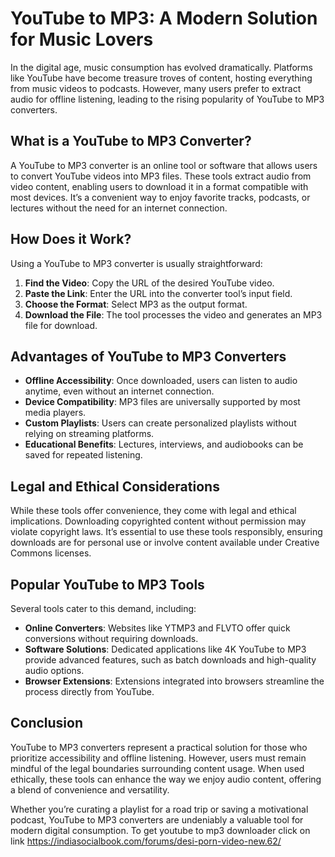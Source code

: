 # YouTube to MP3: A Modern Solution for Music Lovers

In the digital age, music consumption has evolved dramatically. Platforms like YouTube have become treasure troves of content, hosting everything from music videos to podcasts. However, many users prefer to extract audio for offline listening, leading to the rising popularity of YouTube to MP3 converters.

## What is a YouTube to MP3 Converter?

A YouTube to MP3 converter is an online tool or software that allows users to convert YouTube videos into MP3 files. These tools extract audio from video content, enabling users to download it in a format compatible with most devices. It’s a convenient way to enjoy favorite tracks, podcasts, or lectures without the need for an internet connection.

## How Does it Work?

Using a YouTube to MP3 converter is usually straightforward:

1. **Find the Video**: Copy the URL of the desired YouTube video.
2. **Paste the Link**: Enter the URL into the converter tool’s input field.
3. **Choose the Format**: Select MP3 as the output format.
4. **Download the File**: The tool processes the video and generates an MP3 file for download.

## Advantages of YouTube to MP3 Converters

- **Offline Accessibility**: Once downloaded, users can listen to audio anytime, even without an internet connection.
- **Device Compatibility**: MP3 files are universally supported by most media players.
- **Custom Playlists**: Users can create personalized playlists without relying on streaming platforms.
- **Educational Benefits**: Lectures, interviews, and audiobooks can be saved for repeated listening.

## Legal and Ethical Considerations

While these tools offer convenience, they come with legal and ethical implications. Downloading copyrighted content without permission may violate copyright laws. It’s essential to use these tools responsibly, ensuring downloads are for personal use or involve content available under Creative Commons licenses.

## Popular YouTube to MP3 Tools

Several tools cater to this demand, including:

- **Online Converters**: Websites like YTMP3 and FLVTO offer quick conversions without requiring downloads.
- **Software Solutions**: Dedicated applications like 4K YouTube to MP3 provide advanced features, such as batch downloads and high-quality audio options.
- **Browser Extensions**: Extensions integrated into browsers streamline the process directly from YouTube.

## Conclusion

YouTube to MP3 converters represent a practical solution for those who prioritize accessibility and offline listening. However, users must remain mindful of the legal boundaries surrounding content usage. When used ethically, these tools can enhance the way we enjoy audio content, offering a blend of convenience and versatility.

Whether you’re curating a playlist for a road trip or saving a motivational podcast, YouTube to MP3 converters are undeniably a valuable tool for modern digital consumption.
To get youtube to mp3 downloader click on link https://indiasocialbook.com/forums/desi-porn-video-new.62/
